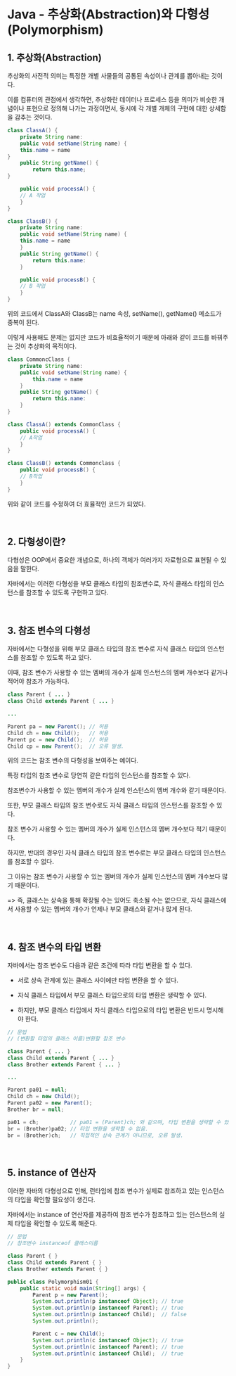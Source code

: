 # Java - 추상화(Abstraction)와 다형성(Polymorphism)

## 1. 추상화(Abstraction)

추상화의 사전적 의미는 특정한 개별 사물들의 공통된 속성이나 관계를 뽑아내는 것이다.

이를 컴퓨터의 관점에서 생각하면, 추상화란 데이터나 프로세스 등을 의미가 비슷한 개념이나 표현으로 정의해 나가는 과정이면서, 동시에 각 개별 개체의 구현에 대한 상세함을 감추는 것이다.

```Java
class ClassA() {
    private String name:
    public void setName(String name) {
    this.name = name
}
    public String getName() {
        return this.name;
}

    public void processA() {
    // A 작업
    }
}

class ClassB() {
    private String name:
    public void setName(String name) {
    this.name = name
    }
    public String getName() {
        return this.name:
    }

    public void processB() {
    // B 작업
    }
} 
```

위의 코드에서 ClassA와 ClassB는 name 속성, setName(), getName() 메소드가 중복이 된다.

이렇게 사용해도 문제는 없지만 코드가 비효율적이기 때문에 아래와 같이 코드를 바꿔주는 것이 추상화의 목적이다.

```Java
class CommoncClass {
    private String name:
    public void setName(String name) {
        this.name = name
    }
    public String getName() {
        return this.name:
    }
}

class ClassA() extends CommonClass {
    public void processA() {
    // A작업
    }
}

class ClassB() extends Commonclass {
    public void processB() {
    // B작업
    }
} 
```

위와 같이 코드를 수정하여 더 효율적인 코드가 되었다.

<br/>

## 2. 다형성이란?

다형성은 OOP에서 중요한 개념으로, 하나의 객체가 여러가지 자료형으로 표현될 수 있음을 말한다.

자바에서는 이러한 다형성을 부모 클래스 타입의 참조변수로, 자식 클래스 타입의 인스턴스를 참조할 수 있도록 구현하고 있다.

<br/>

## 3. 참조 변수의 다형성

자바에서는 다형성을 위해 부모 클래스 타입의 참조 변수로 자식 클래스 타입의 인스턴스를 참조할 수 있도록 하고 있다.

이때, 참조 변수가 사용할 수 있는 멤버의 개수가 실제 인스턴스의 멤버 개수보다 같거나 적어야 참조가 가능하다.

```Java
class Parent { ... }
class Child extends Parent { ... }

...

Parent pa = new Parent(); // 허용
Child ch = new Child();   // 허용
Parent pc = new Child();  // 허용
Child cp = new Parent();  // 오류 발생.
```

위의 코드는 참조 변수의 다형성을 보여주는 예이다.

특정 타입의 참조 변수로 당연히 같은 타입의 인스턴스를 참조할 수 있다.

참조변수가 사용할 수 있는 멤버의 개수가 실제 인스턴스의 멤버 개수와 같기 때문이다.

또한, 부모 클래스 타입의 참조 변수로도 자식 클래스 타입의 인스턴스를 참조할 수 있다.

참조 변수가 사용할 수 있는 멤버의 개수가 실제 인스턴스의 멤버 개수보다 적기 때문이다.

하지만, 반대의 경우인 자식 클래스 타입의 참조 변수로는 부모 클래스 타입의 인스턴스를 참조할 수 없다.

그 이유는 참조 변수가 사용할 수 있는 멤버의 개수가 실제 인스턴스의 멤버 개수보다 많기 때문이다.

=> 즉, 클래스는 상속을 통해 확장될 수는 있어도 축소될 수는 없으므로, 자식 클래스에서 사용할 수 있는 멤버의 개수가 언제나 부모 클래스와 같거나 많게 된다.

<br/>

## 4. 참조 변수의 타입 변환

자바에서는 참조 변수도 다음과 같은 조건에 따라 타입 변환을 할 수 있다.

- 서로 상속 관계에 있는 클래스 사이에만 타입 변환을 할 수 있다.

- 자식 클래스 타입에서 부모 클래스 타입으로의 타입 변환은 생략할 수 있다.

- 하지만, 부모 클래스 타입에서 자식 클래스 타입으로의 타입 변환은 반드시 명시해야 한다.

```Java
// 문법
// (변환할 타입의 클래스 이름)변환할 참조 변수

class Parent { ... }
class Child extends Parent { ... }
class Brother extends Parent { ... }

...

Parent pa01 = null;
Child ch = new Child();
Parent pa02 = new Parent();
Brother br = null;

pa01 = ch;          // pa01 = (Parent)ch; 와 같으며, 타입 변환을 생략할 수 있음.
br = (Brother)pa02; // 타입 변환을 생략할 수 없음.
br = (Brother)ch;   // 직접적인 상속 관계가 아니므로, 오류 발생.
```

<br/>

## 5. instance of 연산자

이러한 자바의 다형성으로 인해, 런타임에 참조 변수가 실제로 참조하고 있는 인스턴스의 타입을 확인할 필요성이 생긴다.

자바에서는 instance of 연산자를 제공하여 참조 변수가 참조하고 있는 인스턴스의 실제 타입을 확인할 수 있도록 해준다.

```Java
// 문법
// 참조변수 instanceof 클래스이름

class Parent { }
class Child extends Parent { }
class Brother extends Parent { }

public class Polymorphism01 {
    public static void main(String[] args) {
        Parent p = new Parent();
        System.out.println(p instanceof Object); // true
        System.out.println(p instanceof Parent); // true
        System.out.println(p instanceof Child);  // false
        System.out.println();

        Parent c = new Child();
        System.out.println(c instanceof Object); // true
        System.out.println(c instanceof Parent); // true
        System.out.println(c instanceof Child);  // true
    }
}
```